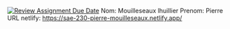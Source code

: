 [![Review Assignment Due Date](https://classroom.github.com/assets/deadline-readme-button-22041afd0340ce965d47ae6ef1cefeee28c7c493a6346c4f15d667ab976d596c.svg)](https://classroom.github.com/a/_DENqoZ4)
Nom: Mouilleseaux lhuillier
Prenom: Pierre
URL netlify:  https://sae-230-pierre-mouilleseaux.netlify.app/
